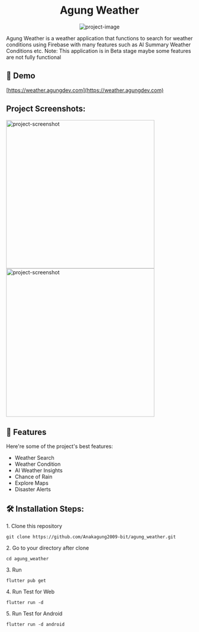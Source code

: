 <h1 align="center" id="title">Agung Weather</h1>

<p align="center"><img src="https://socialify.git.ci/Anakagung2009-bit/agung_weather/image?language=1&amp;owner=1&amp;name=1&amp;stargazers=1&amp;theme=Light" alt="project-image"></p>

<p id="description">Agung Weather is a weather application that functions to search for weather conditions using Firebase with many features such as AI Summary Weather Conditions etc. Note: This application is in Beta stage maybe some features are not fully functional</p>

<h2>🚀 Demo</h2>

[https://weather.agungdev.com](https://weather.agungdev.com)

<h2>Project Screenshots:</h2>

<img src="https://dl.agungdev.com/assets/Screenshot_20250122-070604.jpg" alt="project-screenshot" width="400" height="400/">

<img src="https://dl.agungdev.com/assets/Screenshot_20250122-070606.jpg" alt="project-screenshot" width="400" height="400/">

  
  
<h2>🧐 Features</h2>

Here're some of the project's best features:

*   Weather Search
*   Weather Condition
*   AI Weather Insights
*   Chance of Rain
*   Explore Maps
*   Disaster Alerts

<h2>🛠️ Installation Steps:</h2>

<p>1. Clone this repository</p>

```
git clone https://github.com/Anakagung2009-bit/agung_weather.git
```

<p>2. Go to your directory after clone</p>

```
cd agung_weather
```

<p>3. Run</p>

```
flutter pub get
```

<p>4. Run Test for Web</p>

```
flutter run -d 
```

<p>5. Run Test for Android</p>

```
flutter run -d android
```

